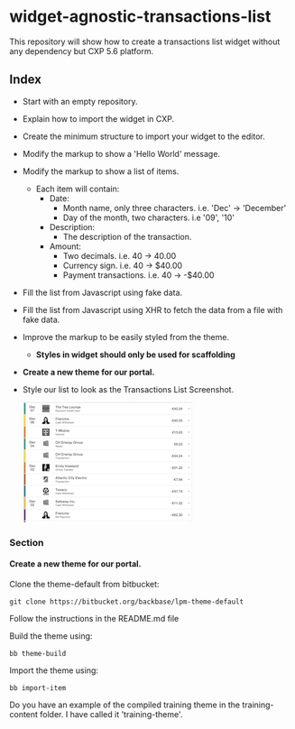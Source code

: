 # widget-agnostic-transactions-list
This repository will show how to create a transactions list widget without any dependency but CXP 5.6 platform.

## Index
* Start with an empty repository.
* Explain how to import the widget in CXP. 
* Create the minimum structure to import your widget to the editor.
* Modify the markup to show a 'Hello World' message.
* Modify the markup to show a list of items.
	* Each item will contain:
		* Date:
			* Month name, only three characters. i.e. 'Dec' -> 'December'
			* Day of the month, two characters. i.e '09', '10'
		* Description:
			* The description of the transaction.
		* Amount:
			* Two decimals. i.e. 40 -> 40.00
			* Currency sign. i.e. 40 -> $40.00
			* Payment transactions. i.e. 40 -> -$40.00
* Fill the list from Javascript using fake data.
* Fill the list from Javascript using XHR to fetch the data from a file with fake data.
* Improve the markup to be easily styled from the theme.
	* **Styles in widget should only be used for scaffolding**
* **Create a new theme for our portal.**
* Style our list to look as the Transactions List Screenshot.

  ![Transactions List](./readme-media/transactions-list-screenshot.png "Transactions List Screenshot")

### Section
#### Create a new theme for our portal.
Clone the theme-default from bitbucket:

```
git clone https://bitbucket.org/backbase/lpm-theme-default
```
Follow the instructions in the README.md file

Build the theme using:

```
bb theme-build
```

Import the theme using:

```
bb import-item
```

Do you have an example of the compiled training theme in the training-content folder.
I have called it 'training-theme'.
